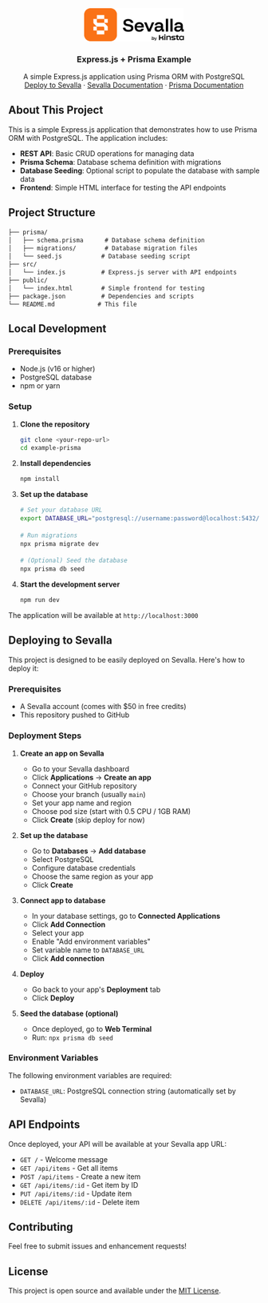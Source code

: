 <div align="center">
  <a href="https://sevalla.com">
    <img src="./assets/sevalla-logo.png" alt="Sevalla Logo" width="200" height="auto">
  </a>
  <h3 align="center">Express.js + Prisma Example</h3>
  <p align="center">
    A simple Express.js application using Prisma ORM with PostgreSQL
    <br />
    <a href="https://sevalla.com">Deploy to Sevalla</a>
    ·
    <a href="https://sevalla.com/docs">Sevalla Documentation</a>
    ·
    <a href="https://prisma.io/docs">Prisma Documentation</a>
  </p>
</div>

## About This Project

This is a simple Express.js application that demonstrates how to use Prisma ORM with PostgreSQL. The application includes:

- **REST API**: Basic CRUD operations for managing data
- **Prisma Schema**: Database schema definition with migrations
- **Database Seeding**: Optional script to populate the database with sample data
- **Frontend**: Simple HTML interface for testing the API endpoints

## Project Structure

```
├── prisma/
│   ├── schema.prisma      # Database schema definition
│   ├── migrations/        # Database migration files
│   └── seed.js           # Database seeding script
├── src/
│   └── index.js          # Express.js server with API endpoints
├── public/
│   └── index.html        # Simple frontend for testing
├── package.json          # Dependencies and scripts
└── README.md            # This file
```

## Local Development

### Prerequisites

- Node.js (v16 or higher)
- PostgreSQL database
- npm or yarn

### Setup

1. **Clone the repository**
   ```bash
   git clone <your-repo-url>
   cd example-prisma
   ```

2. **Install dependencies**
   ```bash
   npm install
   ```

3. **Set up the database**
   ```bash
   # Set your database URL
   export DATABASE_URL="postgresql://username:password@localhost:5432/your_database"
   
   # Run migrations
   npx prisma migrate dev
   
   # (Optional) Seed the database
   npx prisma db seed
   ```

4. **Start the development server**
   ```bash
   npm run dev
   ```

The application will be available at `http://localhost:3000`

## Deploying to Sevalla

This project is designed to be easily deployed on Sevalla. Here's how to deploy it:

### Prerequisites

- A Sevalla account (comes with $50 in free credits)
- This repository pushed to GitHub

### Deployment Steps

1. **Create an app on Sevalla**
   - Go to your Sevalla dashboard
   - Click **Applications** → **Create an app**
   - Connect your GitHub repository
   - Choose your branch (usually `main`)
   - Set your app name and region
   - Choose pod size (start with 0.5 CPU / 1GB RAM)
   - Click **Create** (skip deploy for now)

2. **Set up the database**
   - Go to **Databases** → **Add database**
   - Select PostgreSQL
   - Configure database credentials
   - Choose the same region as your app
   - Click **Create**

3. **Connect app to database**
   - In your database settings, go to **Connected Applications**
   - Click **Add Connection**
   - Select your app
   - Enable "Add environment variables"
   - Set variable name to `DATABASE_URL`
   - Click **Add connection**

4. **Deploy**
   - Go back to your app's **Deployment** tab
   - Click **Deploy**

5. **Seed the database (optional)**
   - Once deployed, go to **Web Terminal**
   - Run: `npx prisma db seed`

### Environment Variables

The following environment variables are required:

- `DATABASE_URL`: PostgreSQL connection string (automatically set by Sevalla)

## API Endpoints

Once deployed, your API will be available at your Sevalla app URL:

- `GET /` - Welcome message
- `GET /api/items` - Get all items
- `POST /api/items` - Create a new item
- `GET /api/items/:id` - Get item by ID
- `PUT /api/items/:id` - Update item
- `DELETE /api/items/:id` - Delete item

## Contributing

Feel free to submit issues and enhancement requests!

## License

This project is open source and available under the [MIT License](LICENSE).

